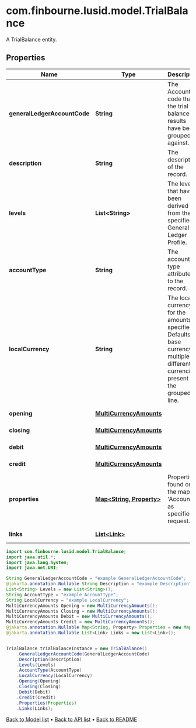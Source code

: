# com.finbourne.lusid.model.TrialBalance
A TrialBalance entity.

## Properties

Name | Type | Description | Notes
------------ | ------------- | ------------- | -------------
**generalLedgerAccountCode** | **String** | The Account code that the trial balance results have been grouped against. | [default to String]
**description** | **String** | The description of the record. | [optional] [default to String]
**levels** | **List&lt;String&gt;** | The levels that have been derived from the specified General Ledger Profile. | [default to List<String>]
**accountType** | **String** | The account type attributed to the record. | [default to String]
**localCurrency** | **String** | The local currency for the amounts specified. Defaults to base currency if multiple different currencies present in the grouped line. | [default to String]
**opening** | [**MultiCurrencyAmounts**](MultiCurrencyAmounts.md) |  | [default to MultiCurrencyAmounts]
**closing** | [**MultiCurrencyAmounts**](MultiCurrencyAmounts.md) |  | [default to MultiCurrencyAmounts]
**debit** | [**MultiCurrencyAmounts**](MultiCurrencyAmounts.md) |  | [default to MultiCurrencyAmounts]
**credit** | [**MultiCurrencyAmounts**](MultiCurrencyAmounts.md) |  | [default to MultiCurrencyAmounts]
**properties** | [**Map&lt;String, Property&gt;**](Property.md) | Properties found on the mapped &#39;Account&#39;, as specified in request. | [optional] [default to Map<String, Property>]
**links** | [**List&lt;Link&gt;**](Link.md) |  | [optional] [default to List<Link>]

```java
import com.finbourne.lusid.model.TrialBalance;
import java.util.*;
import java.lang.System;
import java.net.URI;

String GeneralLedgerAccountCode = "example GeneralLedgerAccountCode";
@jakarta.annotation.Nullable String Description = "example Description";
List<String> Levels = new List<String>();
String AccountType = "example AccountType";
String LocalCurrency = "example LocalCurrency";
MultiCurrencyAmounts Opening = new MultiCurrencyAmounts();
MultiCurrencyAmounts Closing = new MultiCurrencyAmounts();
MultiCurrencyAmounts Debit = new MultiCurrencyAmounts();
MultiCurrencyAmounts Credit = new MultiCurrencyAmounts();
@jakarta.annotation.Nullable Map<String, Property> Properties = new Map<String, Property>();
@jakarta.annotation.Nullable List<Link> Links = new List<Link>();


TrialBalance trialBalanceInstance = new TrialBalance()
    .GeneralLedgerAccountCode(GeneralLedgerAccountCode)
    .Description(Description)
    .Levels(Levels)
    .AccountType(AccountType)
    .LocalCurrency(LocalCurrency)
    .Opening(Opening)
    .Closing(Closing)
    .Debit(Debit)
    .Credit(Credit)
    .Properties(Properties)
    .Links(Links);
```


[Back to Model list](../README.md#documentation-for-models) &#8226; [Back to API list](../README.md#documentation-for-api-endpoints) &#8226; [Back to README](../README.md)
